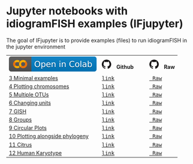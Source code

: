 
<!-- README.md is generated from README.Rmd. Please edit that file -->

# Jupyter notebooks with idiogramFISH examples (IFjupyter)

The goal of IFjupyter is to provide examples (files) to run idiogramFISH
in the jupyter environment

<table>
<tr>
<th>
<img src="figures/colab-badge.svg">
</th>
<th>
<img src="figures/GitHub-Mark-120px-plus.png" height=25 width=25> Github  
</th>
<th>
<img src="figures/GitHub-Mark-120px-plus.png" height=25 width=25> Raw
</th>
</tr>
<tr>
<td>
<a href="https://colab.research.google.com/github/ferroao/IFjupyter/blob/main/03-minimal.ipynb" target="_blank">3 Minimal examples</a> 
</td>
<td>
<a href="https://github.com/ferroao/IFjupyter/blob/main/03-minimal.ipynb" target="_blank"><kbd>link</kbd></a>
</td>
<td>
<a href="https://github.com/ferroao/IFjupyter/raw/main/03-minimal.ipynb" target="_blank"><kbd> Raw</kbd></a>
</td>
</tr>
<tr>
<td>
<a href="https://colab.research.google.com/github/ferroao/IFjupyter/blob/main/04-plotting.ipynb" target="_blank">4 Plotting chromosomes</a> 
</td>
<td>
<a href="https://github.com/ferroao/IFjupyter/blob/main/04-plotting.ipynb" target="_blank"><kbd>link</kbd></a>
</td>
<td>
<a href="https://github.com/ferroao/IFjupyter/raw/main/04-plotting.ipynb" target="_blank"><kbd> Raw</kbd></a>
</td>
</tr>
<tr>
<td>
<a href="https://colab.research.google.com/github/ferroao/IFjupyter/blob/main/05-multiple.ipynb" target="_blank">5 Multiple OTUs</a>
</td>
<td>
<a href="https://github.com/ferroao/IFjupyter/blob/main/05-multiple.ipynb" target="_blank"><kbd>link</kbd></a>
</td>
<td>
<a href="https://github.com/ferroao/IFjupyter/raw/main/05-multiple.ipynb" target="_blank"><kbd> Raw</kbd></a>
</td>
</tr>
<tr>
<td>
<a href="https://colab.research.google.com/github/ferroao/IFjupyter/blob/main/06-units.ipynb" target="_blank">6 Changing units</a>
</td>
<td>
<a href="https://github.com/ferroao/IFjupyter/blob/main/06-units.ipynb" target="_blank"><kbd>link</kbd></a>
</td>
<td>
<a href="https://github.com/ferroao/IFjupyter/raw/main/06-units.ipynb" target="_blank"><kbd> Raw</kbd></a>
</td>
</tr>
<tr>
<td>
<a href="https://colab.research.google.com/github/ferroao/IFjupyter/blob/main/07-gish.ipynb" target="_blank">7 GISH</a>
</td>
<td>
<a href="https://github.com/ferroao/IFjupyter/blob/main/07-gish.ipynb" target="_blank"><kbd>link</kbd></a>
</td>
<td>
<a href="https://github.com/ferroao/IFjupyter/raw/main/07-gish.ipynb" target="_blank"><kbd> Raw</kbd></a>
</td>
</tr>
<tr>
<td>
<a href="https://colab.research.google.com/github/ferroao/IFjupyter/blob/main/08-groups.ipynb" target="_blank">8 Groups</a>
</td>
<td>
<a href="https://github.com/ferroao/IFjupyter/blob/main/08-groups.ipynb" target="_blank"><kbd>link</kbd></a>
</td>
<td>
<a href="https://github.com/ferroao/IFjupyter/raw/main/08-groups.ipynb" target="_blank"><kbd> Raw</kbd></a>
</td>
</tr>
<tr>
<td>
<a href="https://colab.research.google.com/github/ferroao/IFjupyter/blob/main/09-circular.ipynb" target="_blank">9 Circular Plots</a>
</td>
<td>
<a href="https://github.com/ferroao/IFjupyter/blob/main/09-circular.ipynb" target="_blank"><kbd>link</kbd></a>
</td>
<td>
<a href="https://github.com/ferroao/IFjupyter/raw/main/09-circular.ipynb" target="_blank"><kbd> Raw</kbd></a>
</td>
</tr>
<tr>
<td>
<a href="https://colab.research.google.com/github/ferroao/IFjupyter/blob/main/10-phylogeny.ipynb" target="_blank">10 Plotting alongside phylogeny</a> 
</td>
<td>
<a href="https://github.com/ferroao/IFjupyter/blob/main/10-phylogeny.ipynb" target="_blank"><kbd>link</kbd></a>
</td>
<td>
<a href="https://github.com/ferroao/IFjupyter/raw/main/10-phylogeny.ipynb" target="_blank"><kbd> Raw</kbd></a>
</td>
</tr>
<tr>
<td>
<a href="https://colab.research.google.com/github/ferroao/IFjupyter/blob/main/11-citrushelp.ipynb" target="_blank">11 Citrus</a>
</td>
<td>
<a href="https://github.com/ferroao/IFjupyter/blob/main/11-citrushelp.ipynb" target="_blank"><kbd>link</kbd></a>
</td>
<td>
<a href="https://github.com/ferroao/IFjupyter/raw/main/11-citrushelp.ipynb" target="_blank"><kbd> Raw</kbd></a>
</td>
</tr>
<tr>
<td>
<a href="https://colab.research.google.com/github/ferroao/IFjupyter/blob/main/12-human.ipynb" target="_blank">12 Human Karyotype</a>
</td>
<td>
<a href="https://github.com/ferroao/IFjupyter/blob/main/12-human.ipynb" target="_blank"><kbd>link</kbd></a>
</td>
<td>
<a href="https://github.com/ferroao/IFjupyter/raw/main/12-human.ipynb" target="_blank"><kbd> Raw</kbd></a>
</td>
</tr>
</table>
